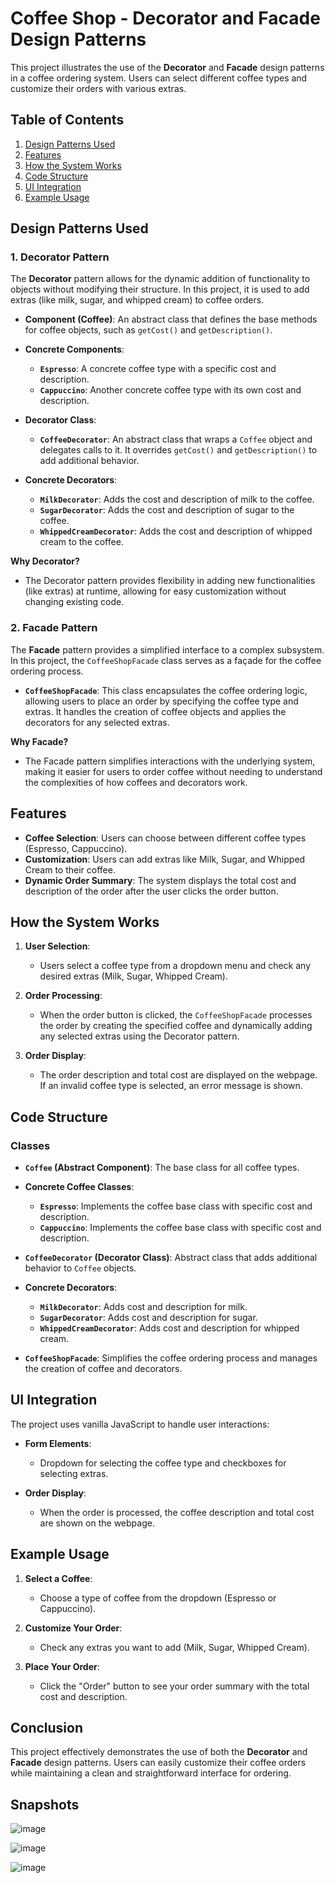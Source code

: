 # Coffee Shop - Decorator and Facade Design Patterns

This project illustrates the use of the **Decorator** and **Facade** design patterns in a coffee ordering system. Users can select different coffee types and customize their orders with various extras.

## Table of Contents
1. [Design Patterns Used](#design-patterns-used)
2. [Features](#features)
3. [How the System Works](#how-the-system-works)
4. [Code Structure](#code-structure)
5. [UI Integration](#ui-integration)
6. [Example Usage](#example-usage)

## Design Patterns Used

### 1. **Decorator Pattern**
The **Decorator** pattern allows for the dynamic addition of functionality to objects without modifying their structure. In this project, it is used to add extras (like milk, sugar, and whipped cream) to coffee orders.

- **Component (Coffee)**: An abstract class that defines the base methods for coffee objects, such as `getCost()` and `getDescription()`.
  
- **Concrete Components**: 
  - **`Espresso`**: A concrete coffee type with a specific cost and description.
  - **`Cappuccino`**: Another concrete coffee type with its own cost and description.

- **Decorator Class**:
  - **`CoffeeDecorator`**: An abstract class that wraps a `Coffee` object and delegates calls to it. It overrides `getCost()` and `getDescription()` to add additional behavior.

- **Concrete Decorators**:
  - **`MilkDecorator`**: Adds the cost and description of milk to the coffee.
  - **`SugarDecorator`**: Adds the cost and description of sugar to the coffee.
  - **`WhippedCreamDecorator`**: Adds the cost and description of whipped cream to the coffee.

**Why Decorator?**
- The Decorator pattern provides flexibility in adding new functionalities (like extras) at runtime, allowing for easy customization without changing existing code.

### 2. **Facade Pattern**
The **Facade** pattern provides a simplified interface to a complex subsystem. In this project, the `CoffeeShopFacade` class serves as a façade for the coffee ordering process.

- **`CoffeeShopFacade`**: This class encapsulates the coffee ordering logic, allowing users to place an order by specifying the coffee type and extras. It handles the creation of coffee objects and applies the decorators for any selected extras.

**Why Facade?**
- The Facade pattern simplifies interactions with the underlying system, making it easier for users to order coffee without needing to understand the complexities of how coffees and decorators work.

## Features

- **Coffee Selection**: Users can choose between different coffee types (Espresso, Cappuccino).
- **Customization**: Users can add extras like Milk, Sugar, and Whipped Cream to their coffee.
- **Dynamic Order Summary**: The system displays the total cost and description of the order after the user clicks the order button.

## How the System Works

1. **User Selection**:
   - Users select a coffee type from a dropdown menu and check any desired extras (Milk, Sugar, Whipped Cream).

2. **Order Processing**:
   - When the order button is clicked, the `CoffeeShopFacade` processes the order by creating the specified coffee and dynamically adding any selected extras using the Decorator pattern.

3. **Order Display**:
   - The order description and total cost are displayed on the webpage. If an invalid coffee type is selected, an error message is shown.

## Code Structure

### Classes
- **`Coffee` (Abstract Component)**: The base class for all coffee types.
- **Concrete Coffee Classes**:
  - **`Espresso`**: Implements the coffee base class with specific cost and description.
  - **`Cappuccino`**: Implements the coffee base class with specific cost and description.
  
- **`CoffeeDecorator` (Decorator Class)**: Abstract class that adds additional behavior to `Coffee` objects.
- **Concrete Decorators**:
  - **`MilkDecorator`**: Adds cost and description for milk.
  - **`SugarDecorator`**: Adds cost and description for sugar.
  - **`WhippedCreamDecorator`**: Adds cost and description for whipped cream.

- **`CoffeeShopFacade`**: Simplifies the coffee ordering process and manages the creation of coffee and decorators.

## UI Integration

The project uses vanilla JavaScript to handle user interactions:

- **Form Elements**: 
  - Dropdown for selecting the coffee type and checkboxes for selecting extras.
  
- **Order Display**:
  - When the order is processed, the coffee description and total cost are shown on the webpage.

## Example Usage

1. **Select a Coffee**: 
   - Choose a type of coffee from the dropdown (Espresso or Cappuccino).
   
2. **Customize Your Order**: 
   - Check any extras you want to add (Milk, Sugar, Whipped Cream).
   
3. **Place Your Order**: 
   - Click the "Order" button to see your order summary with the total cost and description.

## Conclusion

This project effectively demonstrates the use of both the **Decorator** and **Facade** design patterns. Users can easily customize their coffee orders while maintaining a clean and straightforward interface for ordering.


## Snapshots 

![image](https://github.com/user-attachments/assets/f37912b1-3da7-4ce9-9dbb-6545aa052b25)

![image](https://github.com/user-attachments/assets/edb730d3-a68c-4667-9198-4a539f4ed040)

![image](https://github.com/user-attachments/assets/ac720ab4-12d5-4b20-9ccc-a68ac0ebf755)


